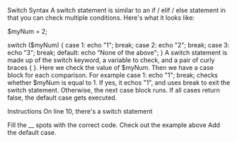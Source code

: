 Switch Syntax
A switch statement is similar to an if / elif / else statement in that you can check multiple conditions. Here's what it looks like:

$myNum = 2;

switch ($myNum) {
    case 1:
        echo "1";
        break;
    case 2:
        echo "2";
        break;
    case 3:
        echo "3";
        break;
    default:
        echo "None of the above";
}
A switch statement is made up of the switch keyword, a variable to check, and a pair of curly braces { }. Here we check the value of $myNum.
Then we have a case block for each comparison. For example case 1: echo "1"; break; checks whether $myNum is equal to 1. If yes, it echos "1", and uses break to exit the switch statement.
Otherwise, the next case block runs.
If all cases return false, the default case gets executed.

Instructions
On line 10, there's a switch statement

Fill the __ spots with the correct code. Check out the example above
Add the default case.
